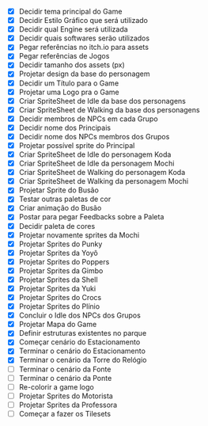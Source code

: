 
- [x] Decidir tema principal do Game
- [x] Decidir Estilo Gráfico que será utilizado
- [x] Decidir qual Engine será utilizada
- [x] Decidir quais softwares serão utilizados
- [x] Pegar referências no itch.io para assets
- [x] Pegar referências de Jogos 
- [x] Decidir tamanho dos assets (px)
- [x] Projetar design da base do personagem 
- [x] Decidir um Título para o Game
- [x] Projetar uma Logo pra o Game
- [x] Criar SpriteSheet de Idle da base dos personagens
- [x] Criar SpriteSheet de Walking da base dos personagens
- [x] Decidir membros de NPCs em cada Grupo
- [x] Decidir nome dos Principais
- [x] Decidir nome dos NPCs membros dos Grupos
- [x] Projetar possível sprite do Principal
- [x] Criar SpriteSheet de Idle do personagem Koda
- [x] Criar SpriteSheet de Idle da personagem Mochi
- [x] Criar SpriteSheet de Walking do personagem Koda
- [x] Criar SpriteSheet de Walking da personagem Mochi
- [x] Projetar Sprite do Busão
- [x] Testar outras paletas de cor
- [x] Criar animação do Busão
- [x] Postar para pegar Feedbacks sobre a Paleta
- [x] Decidir paleta de cores
- [x] Projetar novamente sprites da Mochi
- [x] Projetar Sprites do Punky
- [x] Projetar Sprites da Yoyô
- [x] Projetar Sprites do Poppers
- [x] Projetar Sprites da Gimbo
- [x] Projetar Sprites da Shell
- [x] Projetar Sprites da Yuki
- [x] Projetar Sprites do Crocs
- [x] Projetar Sprites do Plínio
- [x] Concluir o Idle dos NPCs dos Grupos
- [x] Projetar Mapa do Game
- [x] Definir estruturas existentes no parque
- [x] Começar cenário do Estacionamento
- [x] Terminar o cenário do Estacionamento
- [x] Terminar o cenário da Torre do Relógio
- [ ] Terminar o cenário da Fonte
- [ ] Terminar o cenário da Ponte
- [ ] Re-colorir a game logo
- [ ] Projetar Sprites do Motorista
- [ ] Projetar Sprites da Professora
- [ ] Começar a fazer os Tilesets